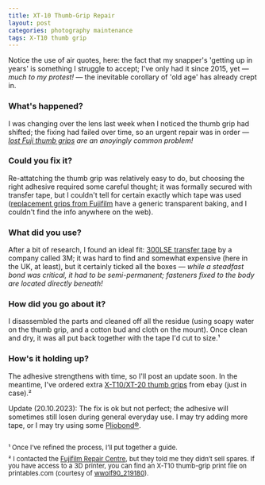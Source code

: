```yaml
---
title: XT-10 Thumb-Grip Repair
layout: post
categories: photography maintenance
tags: X-T10 thumb grip
---
```


Notice the use of air quotes, here: the fact that my snapper's 'getting up in years' is something I struggle to accept; I've only had it since 2015, yet — _much to my protest!_ — the inevitable corollary of 'old age' has already crept in.

### What's happened? ###

I was changing over the lens last week when I noticed the thumb grip had shifted; the fixing had failed over time, so an urgent repair was in order — _[lost Fuji thumb grips](https://www.dpreview.com/forums/thread/4343992) are an anoyingly common problem!_

### Could you fix it? ###

Re-attatching the thumb grip was relatively easy to do, but choosing the right adhesive required some careful thought; it was formally secured with transfer tape, but I couldn't tell for certain exactly which tape was used ([replacement grips from Fujifilm](https://m.youtube.com/watch?v=cjHktODe0qU&pp=ygUQeC10MTAgdGh1bWIgZ3JpcA%3D%3D) have a generic transparent baking, and I couldn't find the info anywhere on the web). 

### What did you use? ###

After a bit of research, I found an ideal fit: [300LSE transfer tape](https://technicaldatasheets.3m.com/en_US?pif=000044?locale=en-US) by a company called 3M; it was hard to find and somewhat expensive (here in the UK, at least), but it certainly ticked all the boxes — _while a steadfast bond was critical, it had to be semi-permanent; fasteners fixed to the body are located directly beneath!_

### How did you go about it? ###

I disassembled the parts and cleaned off all the residue (using soapy water on the thumb grip, and a cotton bud and cloth on the mount). Once clean and dry, it was all put back together with the tape I'd cut to size.¹

### How's it holding up? ###

The adhesive strengthens with time, so I'll post an update soon. In the meantime, I've ordered extra [X-T10/XT-20 thumb grips](https://www.ebay.co.uk/sch/i.html?_from=R40&_trksid=p2047675.m570.l1313&_nkw=fuji+x-t10+thumb+grip&_sacat=0) from ebay (just in case).²

Update (20.10.2023): The fix is ok but not perfect; the adhesive will sometimes still losen during general everyday use. I may try adding more tape, or I may try using some [Pliobond®](https://ruscoe.com/products/adhesives/).

<p style="padding-top: 15px; line-height: 1.1">
<font size="2">
¹ Once I’ve refined the process, I’ll put together a guide.
</font>
</p>

<p style="margin-top:-5px; line-height: 1.1">
<font size="2">
² I contacted the <a href="https://repairs.fujifilm.eu/en/fujifilm-repair-centre/?zr=uk">Fujifilm Repair Centre</a>, but they told me they didn’t sell spares. If you have access to a 3D printer, you can find an <a hef="https://www.printables.com/en/model/181809-fujifilm-x-t20-x-t10-thumb-grip-rubber">X-T10 thumb-grip print file</a> on printables.com (courtesy of <a href="https://www.printables.com/@wwolf90_219180"> wwolf90_219180</a>).
</font>
</p>
